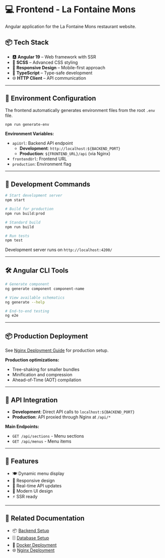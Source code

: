 # 💻 Frontend - La Fontaine Mons

Angular application for the La Fontaine Mons restaurant website.

## 📦 Tech Stack

- 🅰️ **Angular 19** – Web framework with SSR
- 🎨 **SCSS** – Advanced CSS styling
- 📱 **Responsive Design** – Mobile-first approach
- 🔧 **TypeScript** – Type-safe development
- 🌐 **HTTP Client** – API communication

---

## 🔧 Environment Configuration

The frontend automatically generates environment files from the root `.env` file.

```bash
npm run generate-env
```

**Environment Variables:**
- `apiUrl`: Backend API endpoint
  - **Development**: `http://localhost:${BACKEND_PORT}`
  - **Production**: `${FRONTEND_URL}/api` (via Nginx)
- `frontendUrl`: Frontend URL
- `production`: Environment flag

---

## 🚀 Development Commands

```bash
# Start development server
npm start

# Build for production
npm run build:prod

# Standard build
npm run build

# Run tests
npm test
```

Development server runs on `http://localhost:4200/`

---

## 🛠️ Angular CLI Tools

```bash
# Generate component
ng generate component component-name

# View available schematics
ng generate --help

# End-to-end testing
ng e2e
```

---

## 📦 Production Deployment

See [Nginx Deployment Guide](../NGINX.README.md) for production setup.

**Production optimizations:**
- Tree-shaking for smaller bundles
- Minification and compression
- Ahead-of-Time (AOT) compilation

---

## 🔗 API Integration

- **Development**: Direct API calls to `localhost:${BACKEND_PORT}`
- **Production**: API proxied through Nginx at `/api/*`

**Main Endpoints:**
- `GET /api/sections` - Menu sections
- `GET /api/menus` - Menu items

---
## 📱 Features

- 🍽️ Dynamic menu display
- 📱 Responsive design
- 🔄 Real-time API updates
- 🎨 Modern UI design
- ⚡ SSR ready

---

## 🔗 Related Documentation

- 📦 [Backend Setup](../backend/README.md)
- 🗄️ [Database Setup](../db/README.md)
- 🐳 [Docker Deployment](../DOCKER.README.md)
- 🌐 [Nginx Deployment](../NGINX.README.md)
